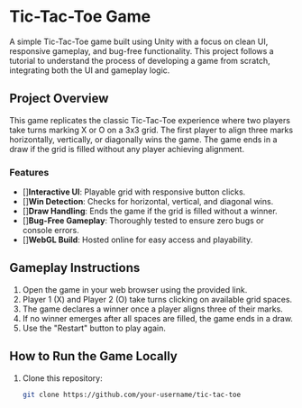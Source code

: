 # Tic-Tac-Toe Game

A simple Tic-Tac-Toe game built using Unity with a focus on clean UI, responsive gameplay, and bug-free functionality. This project follows a tutorial to understand the process of developing a game from scratch, integrating both the UI and gameplay logic. 

## Project Overview

This game replicates the classic Tic-Tac-Toe experience where two players take turns marking X or O on a 3x3 grid. The first player to align three marks horizontally, vertically, or diagonally wins the game. The game ends in a draw if the grid is filled without any player achieving alignment.

### Features
- []**Interactive UI**: Playable grid with responsive button clicks.
- []**Win Detection**: Checks for horizontal, vertical, and diagonal wins.
- []**Draw Handling**: Ends the game if the grid is filled without a winner.
- []**Bug-Free Gameplay**: Thoroughly tested to ensure zero bugs or console errors.
- []**WebGL Build**: Hosted online for easy access and playability.

## Gameplay Instructions

1. Open the game in your web browser using the provided link.
2. Player 1 (X) and Player 2 (O) take turns clicking on available grid spaces.
3. The game declares a winner once a player aligns three of their marks.
4. If no winner emerges after all spaces are filled, the game ends in a draw.
5. Use the "Restart" button to play again.


## How to Run the Game Locally

1. Clone this repository:
   ```bash
   git clone https://github.com/your-username/tic-tac-toe
